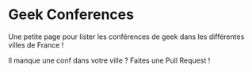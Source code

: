 Geek Conferences
================

Une petite page pour lister les conférences de geek dans les différentes villes de France !

Il manque une conf dans votre ville ? Faites une Pull Request !
